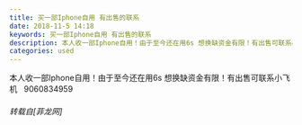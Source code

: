 ```yaml
---
title: 买一部Iphone自用 有出售的联系
date: 2018-11-5 14:18
keywords: 买一部Iphone自用 有出售的联系
description: 本人收一部Iphone自用！由于至今还在用6s 想换缺资金有限！有出售可联系小飞机   9060834959
categories: used
---
```

<td class="t_f" id="postmessage_2219585">

本人收一部Iphone自用！由于至今还在用6s 想换缺资金有限！有出售可联系小飞机   9060834959</td>
###### 转载自[菲龙网]